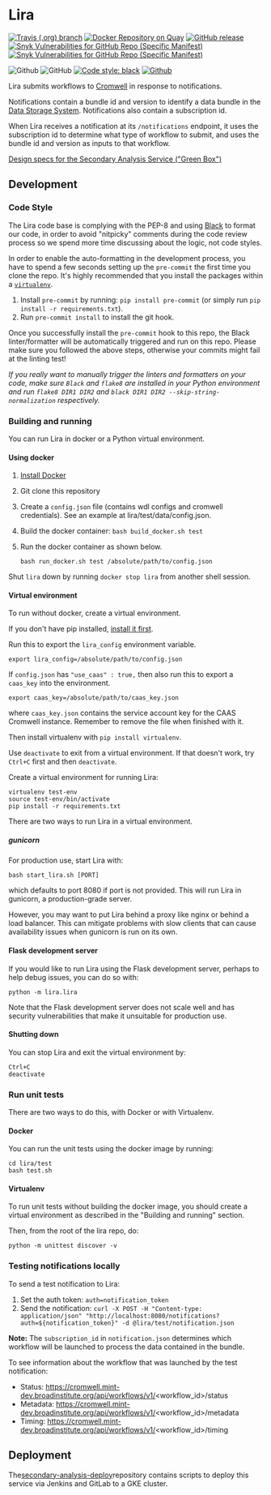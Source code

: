 # Lira

[![Travis (.org) branch](https://img.shields.io/travis/HumanCellAtlas/lira/master.svg?label=Unit%20Test%20on%20Travis%20CI%20&style=flat-square&logo=Travis)](https://travis-ci.org/HumanCellAtlas/lira)
[![Docker Repository on Quay](https://quay.io/repository/humancellatlas/secondary-analysis-lira/status "Docker Repository on Quay")](https://quay.io/repository/humancellatlas/secondary-analysis-lira)
[![GitHub release](https://img.shields.io/github/release/HumanCellAtlas/lira.svg?label=Latest%20Release&style=flat-square&colorB=green)](https://github.com/HumanCellAtlas/lira/releases)
[![Snyk Vulnerabilities for GitHub Repo (Specific Manifest)](https://img.shields.io/snyk/vulnerabilities/github/HumanCellAtlas/lira/requirements.txt.svg?label=Snyk%20Vulnerabilities&logo=Snyk&style=flat-square)](https://snyk.io/test/github/HumanCellAtlas/lira?targetFile=requirements.txt)
[![Snyk Vulnerabilities for GitHub Repo (Specific Manifest)](https://img.shields.io/snyk/vulnerabilities/github/HumanCellAtlas/lira/scripts/requirements.txt.svg?label=Snyk%20Scripts%20Vulnerabilities&logo=Snyk&style=flat-square)](https://snyk.io/test/github/HumanCellAtlas/lira?targetFile=scripts/requirements.txt)

![Github](https://img.shields.io/badge/python-2.7%20%7C%203.6-green.svg?style=flat-square&logo=python&colorB=blue)
![GitHub](https://img.shields.io/github/license/HumanCellAtlas/lira.svg?style=flat-square&colorB=blue)
[![Code style: black](https://img.shields.io/badge/Code%20Style-black-000000.svg?style=flat-square)](https://github.com/ambv/black)
[![Github](https://img.shields.io/badge/Slack%20Channel-%23hca--dcp--analysis--community-green.svg?style=flat-square&colorB=blue)](https://humancellatlas.slack.com/messages/analysis-community/)

Lira submits workflows to
[Cromwell](https://github.com/broadinstitute/cromwell)
in response to notifications.

Notifications contain a bundle id and version
to identify a data bundle
in the [Data Storage System](https://github.com/HumanCellAtlas/data-store).
Notifications also contain a subscription id.

When Lira receives a notification
at its `/notifications` endpoint,
it uses the subscription id
to determine what type of workflow to submit,
and uses the bundle id and version
as inputs to that workflow.

[Design specs for the Secondary Analysis Service ("Green Box")](https://docs.google.com/document/d/1_VgySxINPbUsI0w-Gr4fV4DrHRSwdbCMf7b5sCB18uQ/edit?usp=sharing)

## Development

### Code Style

The Lira code base is complying with the PEP-8
and using [Black](https://github.com/ambv/black)
to format our code,
in order to avoid "nitpicky" comments
during the code review process
so we spend more time discussing about the logic,
not code styles.

In order to enable the auto-formatting
in the development process,
you have to spend a few seconds setting up the `pre-commit`
the first time you clone the repo.
It's highly recommended that you install the packages
within a [`virtualenv`](https://virtualenv.pypa.io/en/latest/userguide/).

1. Install `pre-commit` by running:
   `pip install pre-commit`
   (or simply run `pip install -r requirements.txt`).
2. Run `pre-commit install` to install the git hook.

Once you successfully install the `pre-commit` hook to this repo,
the Black linter/formatter will be automatically triggered
and run on this repo.
Please make sure you followed the above steps,
otherwise your commits might fail at the linting test!

_If you really want to manually trigger
the linters and formatters on your code,
make sure `Black` and `flake8` are installed
in your Python environment and run `flake8 DIR1 DIR2`
and `black DIR1 DIR2 --skip-string-normalization` respectively._

### Building and running

You can run Lira in docker or a Python virtual environment.

#### Using docker

1. [Install Docker](https://docs.docker.com/engine/installation/#supported-platforms)

2. Git clone this repository

3. Create a `config.json` file
   (contains wdl configs and cromwell credentials).
   See an example at lira/test/data/config.json.

4. Build the docker container: `bash build_docker.sh test`

5. Run the docker container as shown below.

   ``` shell
   bash run_docker.sh test /absolute/path/to/config.json
   ```

Shut `lira` down by running `docker stop lira`
from another shell session.

#### Virtual environment

To run without docker, create a virtual environment.

If you don't have pip installed,
[install it first](https://pip.pypa.io/en/stable/installing/).

Run this to export the `lira_config` environment variable.

``` shell
export lira_config=/absolute/path/to/config.json
```

If `config.json` has `"use_caas" : true,`
then also run this
to export a `caas_key` into the environment.

``` shell
export caas_key=/absolute/path/to/caas_key.json
```

where `caas_key.json` contains the service account key
for the CAAS Cromwell instance.
Remember to remove the file when finished with it.

Then install virtualenv with `pip install virtualenv`.

Use `deactivate` to exit from a virtual environment.
If that doesn't work, try `Ctrl+C` first
and then `deactivate`.

Create a virtual environment for running Lira:

``` shell
virtualenv test-env
source test-env/bin/activate
pip install -r requirements.txt
```

There are two ways to run Lira in a virtual environment.

##### gunicorn

For production use, start Lira with:

``` shell
bash start_lira.sh [PORT]
```

which defaults to port 8080 if port is not provided.
This will run Lira in gunicorn,
a production-grade server.

However,
you may want to put Lira behind a proxy like nginx
or behind a load balancer.
This can mitigate problems with slow clients
that can cause availability issues
when gunicorn is run on its own.

#### Flask development server

If you would like to run Lira using the Flask development server,
perhaps to help debug issues,
you can do so with:

``` shell
python -m lira.lira
```

Note that the Flask development server does not scale well
and has security vulnerabilities
that make it unsuitable for production use.

#### Shutting down

You can stop Lira and exit the virtual environment by:

``` shell
Ctrl+C
deactivate
```

### Run unit tests

There are two ways to do this,
with Docker or with Virtualenv.

#### Docker

You can run the unit tests using the docker image by running:

``` shell
cd lira/test
bash test.sh
```

#### Virtualenv
To run unit tests without building the docker image,
you should create a virtual environment
as described in the "Building and running" section.

Then, from the root of the lira repo, do:

``` shell
python -m unittest discover -v
```

### Testing notifications locally

To send a test notification to Lira:

1. Set the auth token: `auth=notification_token`
2. Send the notification:
   `curl -X POST -H "Content-type: application/json" "http://localhost:8080/notifications?auth=${notification_token}" -d @lira/test/notification.json`

**Note:**
The `subscription_id` in `notification.json`
determines which workflow will be launched
to process the data contained in the bundle.

To see information about the workflow
that was launched by the test notification:

- Status: https://cromwell.mint-dev.broadinstitute.org/api/workflows/v1/<workflow_id>/status
- Metadata: https://cromwell.mint-dev.broadinstitute.org/api/workflows/v1/<workflow_id>/metadata
- Timing: https://cromwell.mint-dev.broadinstitute.org/api/workflows/v1/<workflow_id>/timing

## Deployment

The[secondary-analysis-deploy](https://github.com/HumanCellAtlas/secondary-analysis-deploy)repository contains scripts to deploy this service via Jenkins and GitLab to a GKE cluster.